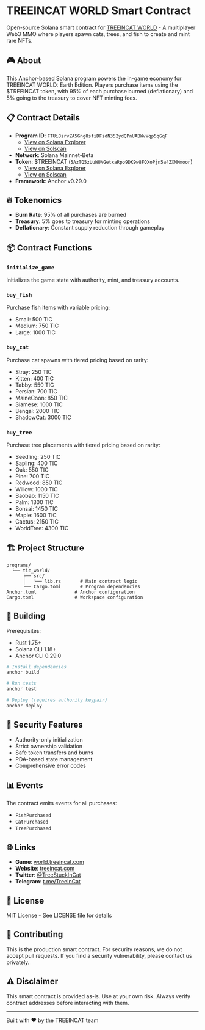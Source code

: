# TREEINCAT WORLD Smart Contract

Open-source Solana smart contract for [TREEINCAT WORLD](https://world.treeincat.com) - A multiplayer Web3 MMO where players spawn cats, trees, and fish to create and mint rare NFTs.

## 🎮 About

This Anchor-based Solana program powers the in-game economy for TREEINCAT WORLD: Earth Edition. Players purchase items using the $TREEINCAT token, with 95% of each purchase burned (deflationary) and 5% going to the treasury to cover NFT minting fees.

## 📋 Contract Details

- **Program ID**: `FTUi8srvZA5Gng8sfiDFsdN352ydQPnUABWvVqp5qGqF`
  - [View on Solana Explorer](https://explorer.solana.com/address/FTUi8srvZA5Gng8sfiDFsdN352ydQPnUABWvVqp5qGqF)
  - [View on Solscan](https://solscan.io/account/FTUi8srvZA5Gng8sfiDFsdN352ydQPnUABWvVqp5qGqF)
- **Network**: Solana Mainnet-Beta
- **Token**: $TREEINCAT (`5AzTQ5zUuWUNGetxaRpo9DK9w8FQXoPjn5a4ZXMMmoon`)
  - [View on Solana Explorer](https://explorer.solana.com/address/5AzTQ5zUuWUNGetxaRpo9DK9w8FQXoPjn5a4ZXMMmoon)
  - [View on Solscan](https://solscan.io/token/5AzTQ5zUuWUNGetxaRpo9DK9w8FQXoPjn5a4ZXMMmoon)
- **Framework**: Anchor v0.29.0

## 🔥 Tokenomics

- **Burn Rate**: 95% of all purchases are burned
- **Treasury**: 5% goes to treasury for minting operations
- **Deflationary**: Constant supply reduction through gameplay

## 📦 Contract Functions

### `initialize_game`

Initializes the game state with authority, mint, and treasury accounts.

### `buy_fish`

Purchase fish items with variable pricing:

- Small: 500 TIC
- Medium: 750 TIC
- Large: 1000 TIC

### `buy_cat`

Purchase cat spawns with tiered pricing based on rarity:

- Stray: 250 TIC
- Kitten: 400 TIC
- Tabby: 550 TIC
- Persian: 700 TIC
- MaineCoon: 850 TIC
- Siamese: 1000 TIC
- Bengal: 2000 TIC
- ShadowCat: 3000 TIC

### `buy_tree`

Purchase tree placements with tiered pricing based on rarity:

- Seedling: 250 TIC
- Sapling: 400 TIC
- Oak: 550 TIC
- Pine: 700 TIC
- Redwood: 850 TIC
- Willow: 1000 TIC
- Baobab: 1150 TIC
- Palm: 1300 TIC
- Bonsai: 1450 TIC
- Maple: 1600 TIC
- Cactus: 2150 TIC
- WorldTree: 4300 TIC

## 🏗️ Project Structure

```
programs/
  └── tic_world/
      ├── src/
      │   └── lib.rs       # Main contract logic
      └── Cargo.toml       # Program dependencies
Anchor.toml              # Anchor configuration
Cargo.toml               # Workspace configuration
```

## 🔧 Building

Prerequisites:

- Rust 1.75+
- Solana CLI 1.18+
- Anchor CLI 0.29.0

```bash
# Install dependencies
anchor build

# Run tests
anchor test

# Deploy (requires authority keypair)
anchor deploy
```

## 🔐 Security Features

- Authority-only initialization
- Strict ownership validation
- Safe token transfers and burns
- PDA-based state management
- Comprehensive error codes

## 📊 Events

The contract emits events for all purchases:

- `FishPurchased`
- `CatPurchased`
- `TreePurchased`

## 🌐 Links

- **Game**: [world.treeincat.com](https://world.treeincat.com)
- **Website**: [treeincat.com](https://treeincat.com)
- **Twitter**: [@TreeStuckInCat](https://x.com/TreeStuckInCat)
- **Telegram**: [t.me/TreeInCat](https://t.me/TreeInCat)

## 📄 License

MIT License - See LICENSE file for details

## 🤝 Contributing

This is the production smart contract. For security reasons, we do not accept pull requests. If you find a security vulnerability, please contact us privately.

## ⚠️ Disclaimer

This smart contract is provided as-is. Use at your own risk. Always verify contract addresses before interacting with them.

---

Built with ❤️ by the TREEINCAT team
